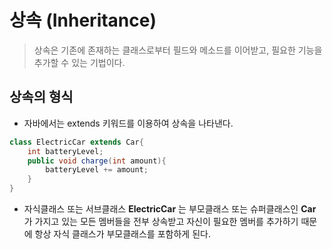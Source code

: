 # 상속 (Inheritance)
>상속은 기존에 존재하는 클래스로부터 필드와 메소드를 이어받고, 필요한 기능을 추가할 수 있는 기법이다.
## 상속의 형식
* 자바에서는 extends 키워드를 이용하여 상속을 나타낸다.
```java
class ElectricCar extends Car{
    int batteryLevel;
    public void charge(int amount){
        batteryLevel += amount;
    }
}
```
* 자식클래스 또는 서브클래스 **ElectricCar** 는 부모클래스 또는 슈퍼클래스인 **Car** 가 가지고 있는 모든 멤버들을 전부 상속받고 자신이 필요한 멤버를 추가하기 때문에 항상 자식 클래스가 부모클래스를 포함하게 된다.

